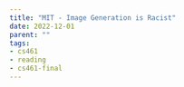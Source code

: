 ```yaml
---
title: "MIT - Image Generation is Racist"
date: 2022-12-01
parent: ""
tags:
- cs461
- reading
- cs461-final
---
```

